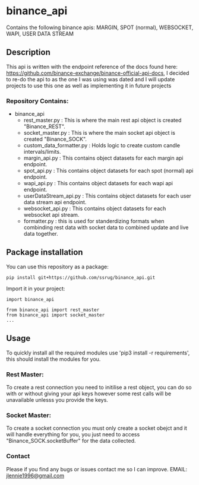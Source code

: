 # binance_api
Contains the following binance apis: MARGIN, SPOT (normal), WEBSOCKET, WAPI, USER DATA STREAM

## Description
This api is written with the endpoint reference of the docs found here: https://github.com/binance-exchange/binance-official-api-docs,
I decided to re-do the api to as the one I was using was dated and I will update projects to use this one as well as implementing it in future projects

### Repository Contains:
- binance_api
  - rest_master.py : This is where the main rest api object is created "Binance_REST".
  - socket_master.py : This is where the main socket api object is created "Binance_SOCK".
  - custom_data_formatter.py : Holds logic to create custom candle intervals/limits.
  - margin_api.py : This contains object datasets for each margin api endpoint.
  - spot_api.py : This contains object datasets for each spot (normal) api endpoint.
  - wapi_api.py : This contains object datasets for each wapi api endpoint.
  - userDataStream_api.py : This contains object datasets for each user data stream api endpoint.
  - websocket_api.py : This contains object datasets for each websocket api stream.
  - formatter.py : this is used for standerdizing formats when combinding rest data with socket data to combined update and live data together.

## Package installation
You can use this repository as a package: 
```
pip install git+https://github.com/ssrug/binance_api.git
```

Import it in your project:
```
import binance_api

from binance_api import rest_master
from binance_api import socket_master
...
```

## Usage
To quickly install all the required modules use 'pip3 install -r requirements', this should install the modules for you.

### Rest Master:
To create a rest connection you need to initilise a rest object, you can do so with or without giving your api keys however some rest calls will be unavailable unlesss you provide the keys.

### Socket Master:
To create a socket connection you must only create a socket obejct and it will handle everything for you, you just need to access "Binance_SOCK.socketBuffer" for the data collected.

### Contact
Please if you find any bugs or issues contact me so I can improve.
EMAIL: jlennie1996@gmail.com
